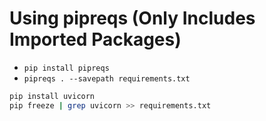 # Using pipreqs (Only Includes Imported Packages)
- `pip install pipreqs`
- `pipreqs . --savepath requirements.txt`

```sh
pip install uvicorn
pip freeze | grep uvicorn >> requirements.txt
```
